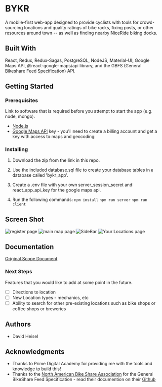# BYKR

A mobile-first web-app designed to provide cyclists with tools for crowd-sourcing locations and quality ratings of bike racks, fixing posts, or other resources around town -- as well as finding nearby NiceRide biking docks.

## Built With

React, Redux, Redux-Sagas, PostgreSQL, NodeJS, Material-UI, Google Maps API, @react-google-maps/api library, and the GBFS (General Bikeshare Feed Specification) API.

## Getting Started

### Prerequisites

Link to software that is required before you attempt to start the app (e.g. node, mongo).

- [Node.js](https://nodejs.org/en/)
- [Google Maps API](https://developers.google.com/maps/documentation) key - you'll need to create a billing account and get a key with access to maps and geocoding

### Installing

1. Download the zip from the link in this repo.

2. Use the included database.sql file to create your database tables in a database called 'bykr_app'.

3. Create a .env file with your own server_session_secret and react_app_api_key for the google maps api.

4. Run the following commands:
   `npm install`
   `npm run server`
   `npm run client`

## Screen Shot

![register page](readme-screenshots/RegisterPage.png)
![main map page](readme-screenshots/MainMap.png)
![SideBar](readme-screenshots/AccountSideBar.png)
![Your Locations page](readme-screenshots/LocationsPage.png)

## Documentation

[Original Scope Document](https://docs.google.com/document/d/1EnITs38FqMzLMWod7-p37NZTVav1kF1KsTYefyoshWw/edit?usp=sharing)

### Next Steps

Features that you would like to add at some point in the future.

- [ ] Directions to location
- [ ] New Location types - mechanics, etc
- [ ] Ability to search for other pre-existing locations such as bike shops or coffee shops or breweries

## Authors

- David Heisel

## Acknowledgments

- Thanks to Prime Digital Academy for providing me with the tools and knowledge to build this!
- Thanks to the [North American Bike Share Association](https://nabsa.net/opendata/) for the General BikeShare Feed Specification - read their documention on their [Github](https://github.com/NABSA/gbfs)
